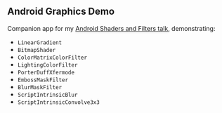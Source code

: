 Android Graphics Demo
---------------------

Companion app for my [Android Shaders and Filters talk][1], demonstrating:

 * `LinearGradient`
 * `BitmapShader`
 * `ColorMatrixColorFilter`
 * `LightingColorFilter`
 * `PorterDuffXfermode`
 * `EmbossMaskFilter`
 * `BlurMaskFilter`
 * `ScriptIntrinsicBlur`
 * `ScriptIntrinsicConvolve3x3`

  [1]: http://chiuki.github.io/android-shaders-filters
